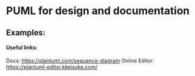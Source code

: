# PUML for design and documentation

## Examples:



#### Useful links: 

Docs: https://plantuml.com/sequence-diagram
Online Editor: https://plantuml-editor.kkeisuke.com/